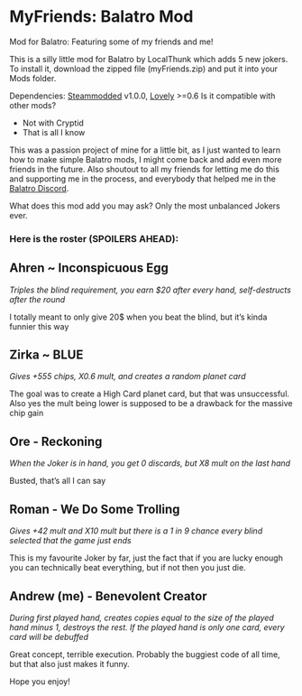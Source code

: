 # MyFriends: Balatro Mod
Mod for Balatro: Featuring some of my friends and me!

This is a silly little mod for Balatro by LocalThunk which adds 5 new jokers. To install it, download the zipped file (myFriends.zip) and put it into your Mods folder. 

Dependencies: [Steammodded](https://github.com/Steamopollys/Steamodded/archive/refs/heads/main.zip) v1.0.0, [Lovely](https://github.com/ethangreen-dev/lovely-injector) >=0.6
Is it compatible with other mods? 
- Not with Cryptid
- That is all I know

This was a passion project of mine for a little bit, as I just wanted to learn how to make simple Balatro mods, I might come back and add even more friends in the future. Also shoutout to all my friends for letting me do this and supporting me in the process, and everybody that helped me in the [Balatro Discord](https://discord.gg/EduqYhDk).


What does this mod add you may ask? Only the most unbalanced Jokers ever. 
### Here is the roster (SPOILERS AHEAD):

## Ahren ~ Inconspicuous Egg

*Triples the blind requirement, you earn $20 after every hand, self-destructs after the round*
 
I totally meant to only give 20$ when you beat the blind, but it’s kinda funnier this way

## Zirka ~ BLUE

*Gives +555 chips, X0.6 mult, and creates a random planet card*

The goal was to create a High Card planet card, but that was unsuccessful. Also yes the mult being lower is supposed to be a drawback for the massive chip gain

## Ore - Reckoning

*When the Joker is in hand, you get 0 discards, but X8 mult on the last hand*

Busted, that’s all I can say

## Roman - We Do Some Trolling

*Gives +42 mult and X10 mult but there is a 1 in 9 chance every blind selected that the game just ends*

This is my favourite Joker by far, just the fact that if you are lucky enough you can technically beat everything, but if not then you just die.

## Andrew (me) - Benevolent Creator

*During first played hand, creates copies equal to the size of the played hand minus 1, destroys the rest. If the played hand is only one card, every card will be debuffed*

Great concept, terrible execution. Probably the buggiest code of all time, but that also just makes it funny. 

Hope you enjoy!






